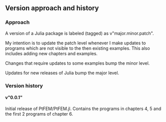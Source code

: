 ## Version approach and history


### Approach

A version of a Julia package is labeled (tagged) as v"major.minor.patch".

My intention is to update the patch level whenever I make updates to programs which are not
visible to the then existing examples. This also includes adding new chapters and examples.

Changes that require updates to some examples bump the minor level.

Updates for new releases of Julia bump the major level.

### Version history

#### v"0.0.1"

Initial release of PtFEM/PtFEM.jl. Contains the programs in chapters 4, 5 and
the first 2 programs of chapter 6.

